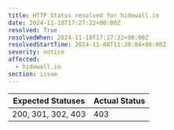 ```yaml
---
title: HTTP Status resolved for hidewall.io
date: 2024-11-10T17:27:22+00:00Z
resolved: True
resolvedWhen: 2024-11-10T17:27:22+00:00Z
resolvedStartTime: 2024-11-08T11:28:04+00:00Z
severity: notice
affected:
  - hidewall.io
section: issue
---
```


| Expected Statuses | Actual Status  |
|-------------------|----------------|
| 200, 301, 302, 403 | 403 |
